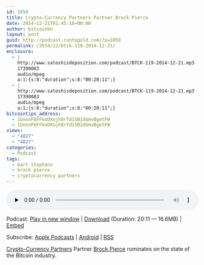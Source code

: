 ```yaml
---
id: 1050
title: Crypto-Currency Partners Partner Brock Pierce
date: 2014-12-21T01:45:18+00:00
author: bitcoinkn
layout: post
guid: http://podcast.runtogold.com/?p=1050
permalink: /2014/12/btck-119-2014-12-21/
enclosure:
  - |
    http://www.satoshisdeposition.com/podcast/BTCK-119-2014-12-21.mp3
    17390083
    audio/mpeg
    a:1:{s:8:"duration";s:8:"00:20:11";}
  - |
    http://www.satoshisdeposition.com/podcast/BTCK-119-2014-12-21.mp3
    17390083
    audio/mpeg
    a:1:{s:8:"duration";s:8:"00:20:11";}
bitcointips_address:
  - 1GnnnF6FFkoDXojh8rTd1SB1dGmvBgetFW
  - 1GnnnF6FFkoDXojh8rTd1SB1dGmvBgetFW
views:
  - "4827"
  - "4827"
categories:
  - Podcast
tags:
  - bart stephans
  - brock pierce
  - cryptocurrency partners
---
```

<!--powerpress_player-->

<div class="powerpress_player" id="powerpress_player_5711">
  <audio class="wp-audio-shortcode" id="audio-1050-122" preload="none" style="width: 100%;" controls="controls"><source type="audio/mpeg" src="http://media.blubrry.com/bitcoinruntogold/p/www.satoshisdeposition.com/podcast/BTCK-119-2014-12-21.mp3?_=122" /><a href="http://media.blubrry.com/bitcoinruntogold/p/www.satoshisdeposition.com/podcast/BTCK-119-2014-12-21.mp3">http://media.blubrry.com/bitcoinruntogold/p/www.satoshisdeposition.com/podcast/BTCK-119-2014-12-21.mp3</a></audio>
</div>

<p class="powerpress_links powerpress_links_mp3">
  Podcast: <a href="http://media.blubrry.com/bitcoinruntogold/p/www.satoshisdeposition.com/podcast/BTCK-119-2014-12-21.mp3" class="powerpress_link_pinw" target="_blank" title="Play in new window" onclick="return powerpress_pinw('https://www.bitcoin.kn/?powerpress_pinw=1050-podcast');" rel="nofollow">Play in new window</a> | <a href="http://media.blubrry.com/bitcoinruntogold/s/www.satoshisdeposition.com/podcast/BTCK-119-2014-12-21.mp3" class="powerpress_link_d" title="Download" rel="nofollow" download="BTCK-119-2014-12-21.mp3">Download</a> (Duration: 20:11 &#8212; 16.6MB) | <a href="#" class="powerpress_link_e" title="Embed" onclick="return powerpress_show_embed('1050-podcast');" rel="nofollow">Embed</a>
</p>

<p class="powerpress_embed_box" id="powerpress_embed_1050-podcast" style="display: none;">
  <input id="powerpress_embed_1050-podcast_t" type="text" value="<iframe width=&quot;320&quot; height=&quot;30&quot; src=&quot;https://www.bitcoin.kn/?powerpress_embed=1050-podcast&amp;powerpress_player=mediaelement-audio&quot; frameborder=&quot;0&quot; scrolling=&quot;no&quot;></iframe>" onclick="javascript: this.select();" onfocus="javascript: this.select();" style="width: 70%;" readOnly />
</p>

<p class="powerpress_links powerpress_subscribe_links">
  Subscribe: <a href="https://itunes.apple.com/WebObjects/MZStore.woa/wa/viewPodcast?id=301670981&mt=2&ls=1#episodeGuid=http%3A%2F%2Fpodcast.runtogold.com%2F%3Fp%3D1050" class="powerpress_link_subscribe powerpress_link_subscribe_itunes" title="Subscribe on Apple Podcasts" rel="nofollow">Apple Podcasts</a> | <a href="https://subscribeonandroid.com/www.bitcoin.kn/feed/podcast/" class="powerpress_link_subscribe powerpress_link_subscribe_android" title="Subscribe on Android" rel="nofollow">Android</a> | <a href="https://www.bitcoin.kn/feed/podcast/" class="powerpress_link_subscribe powerpress_link_subscribe_rss" title="Subscribe via RSS" rel="nofollow">RSS</a>
</p>

<a title="cryptocurrency partners" href="http://cryptocurrencypartners.com/" target="_blank">Crypto-Currency Partners</a> Partner <a title="brock pierce" href="http://brockpierce.org/" target="_blank">Brock Pierce</a> ruminates on the state of the Bitcoin industry.